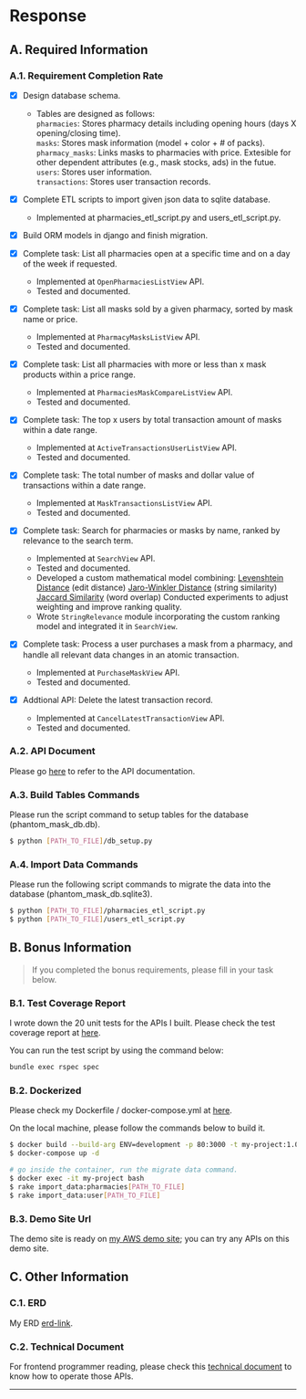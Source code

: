 # Response
## A. Required Information
### A.1. Requirement Completion Rate
- [X] Design database schema.
  - Tables are designed as follows:  
`pharmacies`: Stores pharmacy details including opening hours (days X opening/closing time).  
`masks`: Stores mask information (model + color + # of packs).  
`pharmacy_masks`: Links masks to pharmacies with price. Extesible for other dependent attributes (e.g., mask stocks, ads) in the futue.  
`users`: Stores user information.  
`transactions`: Stores user transaction records.  

- [x] Complete ETL scripts to import given json data to sqlite database.
  - Implemented at pharmacies_etl_script.py and users_etl_script.py.

- [x] Build ORM models in django and finish migration.

- [x] Complete task: List all pharmacies open at a specific time and on a day of the week if requested.
  - Implemented at `OpenPharmaciesListView` API.
  - Tested and documented.
- [x] Complete task: List all masks sold by a given pharmacy, sorted by mask name or price.
  - Implemented at `PharmacyMasksListView` API.
  - Tested and documented.
- [x] Complete task: List all pharmacies with more or less than x mask products within a price range.
  - Implemented at `PharmaciesMaskCompareListView` API.
  - Tested and documented.
- [x] Complete task: The top x users by total transaction amount of masks within a date range.
  - Implemented at `ActiveTransactionsUserListView` API.
  - Tested and documented.
- [x] Complete task: The total number of masks and dollar value of transactions within a date range.
  - Implemented at `MaskTransactionsListView` API.
  - Tested and documented.
- [x] Complete task: Search for pharmacies or masks by name, ranked by relevance to the search term.
  - Implemented at `SearchView` API.
  - Tested and documented.
  - Developed a custom mathematical model combining:
    [Levenshtein Distance](https://en.wikipedia.org/wiki/Levenshtein_distance#:~:text=The%20Levenshtein%20distance%20between%20two,defined%20the%20metric%20in%201965.) (edit distance)
    [Jaro-Winkler Distance](https://en.wikipedia.org/wiki/Jaro%E2%80%93Winkler_distance) (string similarity)
    [Jaccard Similarity](https://en.wikipedia.org/wiki/Jaccard_index) (word overlap)
    Conducted experiments to adjust weighting and improve ranking quality.
  - Wrote `StringRelevance` module incorporating the custom ranking model and integrated it in `SearchView`.
  
- [x] Complete task: Process a user purchases a mask from a pharmacy, and handle all relevant data changes in an atomic transaction.
  - Implemented at `PurchaseMaskView` API.
  - Tested and documented.

- [x] Addtional API: Delete the latest transaction record.
  - Implemented at `CancelLatestTransactionView` API.
  - Tested and documented.
  
### A.2. API Document
Please go [here](https://hackmd.io/@LLH/Bk9rZVFaJg) to refer to the API documentation.

### A.3. Build Tables Commands
Please run the script command to setup tables for the database (phantom_mask_db.db).

```bash
$ python [PATH_TO_FILE]/db_setup.py
```

### A.4. Import Data Commands
Please run the following script commands to migrate the data into the database (phantom_mask_db.sqlite3).

```bash
$ python [PATH_TO_FILE]/pharmacies_etl_script.py
$ python [PATH_TO_FILE]/users_etl_script.py
```
## B. Bonus Information

>  If you completed the bonus requirements, please fill in your task below.
### B.1. Test Coverage Report

I wrote down the 20 unit tests for the APIs I built. Please check the test coverage report at [here](#test-coverage-report).

You can run the test script by using the command below:

```bash
bundle exec rspec spec
```

### B.2. Dockerized
Please check my Dockerfile / docker-compose.yml at [here](https://github.com/a11031371/phantom_mask/blob/master/Dockerfile).

On the local machine, please follow the commands below to build it.

```bash
$ docker build --build-arg ENV=development -p 80:3000 -t my-project:1.0.0 .  
$ docker-compose up -d

# go inside the container, run the migrate data command.
$ docker exec -it my-project bash
$ rake import_data:pharmacies[PATH_TO_FILE] 
$ rake import_data:user[PATH_TO_FILE]
```

### B.3. Demo Site Url

The demo site is ready on [my AWS demo site](#demo-site-url); you can try any APIs on this demo site.

## C. Other Information

### C.1. ERD

My ERD [erd-link](#erd-link).

### C.2. Technical Document

For frontend programmer reading, please check this [technical document](technical-document) to know how to operate those APIs.

- --